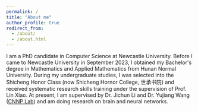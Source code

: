 ```yaml
---
permalink: /
title: "About me"
author_profile: true
redirect_from: 
  - /about/
  - /about.html
---
```


I am a PhD candidate in Computer Science at Newcastle University. Before I came to Newcastle University in September 2023, I obtained my Bachelor's degree in Mathematics and Applied Mathematics from Hunan Normal University. During my undergraduate studies, I was selected into the Shicheng Honor Class (now Shicheng Hornor College, 世承书院) and received systematic research skills training under the supervision of Prof. Lin Xiao. At present, I am supervised by Dr. Jichun Li and Dr. Yujiang Wang ([CNNP Lab](https://www.cnnp-lab.com/)) and am doing research on brain and neural networks.

